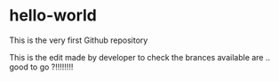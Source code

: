 # hello-world
This is the very first Github repository


This is the edit made by developer to check the brances available are .. good to go ?!!!!!!!!
